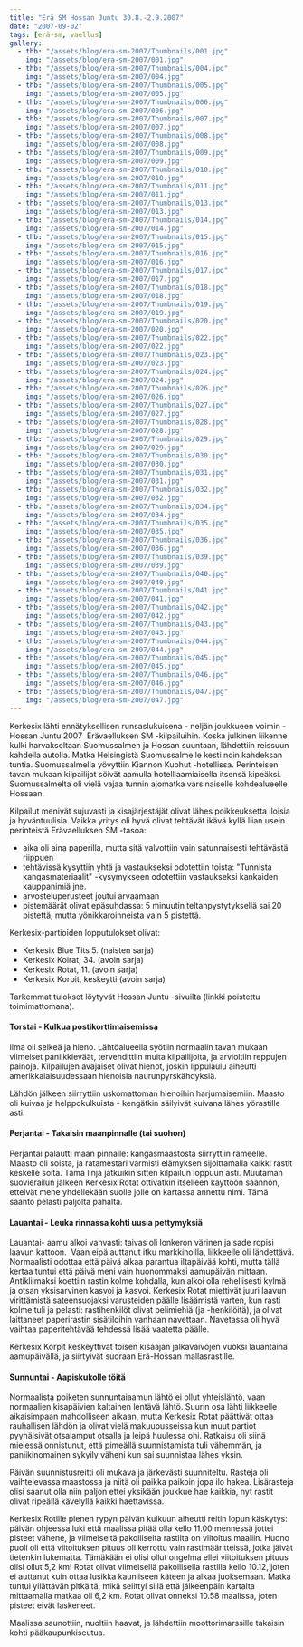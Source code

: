 ```yaml
---
title: "Erä SM Hossan Juntu 30.8.-2.9.2007"
date: "2007-09-02"
tags: [erä-sm, vaellus]
gallery:
  - thb: "/assets/blog/era-sm-2007/Thumbnails/001.jpg"
    img: "/assets/blog/era-sm-2007/001.jpg"
  - thb: "/assets/blog/era-sm-2007/Thumbnails/004.jpg"
    img: "/assets/blog/era-sm-2007/004.jpg"
  - thb: "/assets/blog/era-sm-2007/Thumbnails/005.jpg"
    img: "/assets/blog/era-sm-2007/005.jpg"
  - thb: "/assets/blog/era-sm-2007/Thumbnails/006.jpg"
    img: "/assets/blog/era-sm-2007/006.jpg"
  - thb: "/assets/blog/era-sm-2007/Thumbnails/007.jpg"
    img: "/assets/blog/era-sm-2007/007.jpg"
  - thb: "/assets/blog/era-sm-2007/Thumbnails/008.jpg"
    img: "/assets/blog/era-sm-2007/008.jpg"
  - thb: "/assets/blog/era-sm-2007/Thumbnails/009.jpg"
    img: "/assets/blog/era-sm-2007/009.jpg"
  - thb: "/assets/blog/era-sm-2007/Thumbnails/010.jpg"
    img: "/assets/blog/era-sm-2007/010.jpg"
  - thb: "/assets/blog/era-sm-2007/Thumbnails/011.jpg"
    img: "/assets/blog/era-sm-2007/011.jpg"
  - thb: "/assets/blog/era-sm-2007/Thumbnails/013.jpg"
    img: "/assets/blog/era-sm-2007/013.jpg"
  - thb: "/assets/blog/era-sm-2007/Thumbnails/014.jpg"
    img: "/assets/blog/era-sm-2007/014.jpg"
  - thb: "/assets/blog/era-sm-2007/Thumbnails/015.jpg"
    img: "/assets/blog/era-sm-2007/015.jpg"
  - thb: "/assets/blog/era-sm-2007/Thumbnails/016.jpg"
    img: "/assets/blog/era-sm-2007/016.jpg"
  - thb: "/assets/blog/era-sm-2007/Thumbnails/017.jpg"
    img: "/assets/blog/era-sm-2007/017.jpg"
  - thb: "/assets/blog/era-sm-2007/Thumbnails/018.jpg"
    img: "/assets/blog/era-sm-2007/018.jpg"
  - thb: "/assets/blog/era-sm-2007/Thumbnails/019.jpg"
    img: "/assets/blog/era-sm-2007/019.jpg"
  - thb: "/assets/blog/era-sm-2007/Thumbnails/020.jpg"
    img: "/assets/blog/era-sm-2007/020.jpg"
  - thb: "/assets/blog/era-sm-2007/Thumbnails/022.jpg"
    img: "/assets/blog/era-sm-2007/022.jpg"
  - thb: "/assets/blog/era-sm-2007/Thumbnails/023.jpg"
    img: "/assets/blog/era-sm-2007/023.jpg"
  - thb: "/assets/blog/era-sm-2007/Thumbnails/024.jpg"
    img: "/assets/blog/era-sm-2007/024.jpg"
  - thb: "/assets/blog/era-sm-2007/Thumbnails/026.jpg"
    img: "/assets/blog/era-sm-2007/026.jpg"
  - thb: "/assets/blog/era-sm-2007/Thumbnails/027.jpg"
    img: "/assets/blog/era-sm-2007/027.jpg"
  - thb: "/assets/blog/era-sm-2007/Thumbnails/028.jpg"
    img: "/assets/blog/era-sm-2007/028.jpg"
  - thb: "/assets/blog/era-sm-2007/Thumbnails/029.jpg"
    img: "/assets/blog/era-sm-2007/029.jpg"
  - thb: "/assets/blog/era-sm-2007/Thumbnails/030.jpg"
    img: "/assets/blog/era-sm-2007/030.jpg"
  - thb: "/assets/blog/era-sm-2007/Thumbnails/031.jpg"
    img: "/assets/blog/era-sm-2007/031.jpg"
  - thb: "/assets/blog/era-sm-2007/Thumbnails/032.jpg"
    img: "/assets/blog/era-sm-2007/032.jpg"
  - thb: "/assets/blog/era-sm-2007/Thumbnails/034.jpg"
    img: "/assets/blog/era-sm-2007/034.jpg"
  - thb: "/assets/blog/era-sm-2007/Thumbnails/035.jpg"
    img: "/assets/blog/era-sm-2007/035.jpg"
  - thb: "/assets/blog/era-sm-2007/Thumbnails/036.jpg"
    img: "/assets/blog/era-sm-2007/036.jpg"
  - thb: "/assets/blog/era-sm-2007/Thumbnails/039.jpg"
    img: "/assets/blog/era-sm-2007/039.jpg"
  - thb: "/assets/blog/era-sm-2007/Thumbnails/040.jpg"
    img: "/assets/blog/era-sm-2007/040.jpg"
  - thb: "/assets/blog/era-sm-2007/Thumbnails/041.jpg"
    img: "/assets/blog/era-sm-2007/041.jpg"
  - thb: "/assets/blog/era-sm-2007/Thumbnails/042.jpg"
    img: "/assets/blog/era-sm-2007/042.jpg"
  - thb: "/assets/blog/era-sm-2007/Thumbnails/043.jpg"
    img: "/assets/blog/era-sm-2007/043.jpg"
  - thb: "/assets/blog/era-sm-2007/Thumbnails/044.jpg"
    img: "/assets/blog/era-sm-2007/044.jpg"
  - thb: "/assets/blog/era-sm-2007/Thumbnails/045.jpg"
    img: "/assets/blog/era-sm-2007/045.jpg"
  - thb: "/assets/blog/era-sm-2007/Thumbnails/046.jpg"
    img: "/assets/blog/era-sm-2007/046.jpg"
  - thb: "/assets/blog/era-sm-2007/Thumbnails/047.jpg"
    img: "/assets/blog/era-sm-2007/047.jpg"
---
```


Kerkesix lähti ennätyksellisen runsaslukuisena - neljän joukkueen
voimin - Hossan Juntu 2007  Erävaelluksen SM -kilpailuihin. Koska
julkinen liikenne kulki harvakseltaan Suomussalmen ja Hossan suuntaan,
lähdettiin reissuun kahdella autolla. Matka Helsingistä Suomussalmelle
kesti noin kahdeksan tuntia. Suomussalmella yövyttiin Kiannon
Kuohut -hotellissa. Perinteisen tavan mukaan kilpailijat söivät aamulla
hotelliaamiaisella itsensä kipeäksi. Suomussalmelta oli vielä vajaa
tunnin ajomatka varsinaiselle kohdealueelle Hossaan.

Kilpailut menivät sujuvasti ja kisajärjestäjät olivat lähes
poikkeuksetta iloisia ja hyväntuulisia. Vaikka yritys oli hyvä olivat
tehtävät ikävä kyllä liian usein perinteistä Erävaelluksen SM -tasoa:

- aika oli aina paperilla, mutta sitä valvottiin vain satunnaisesti
  tehtävästä riippuen
- tehtävissä kysyttiin yhtä ja vastaukseksi odotettiin toista:
  "Tunnista kangasmateriaalit" -kysymykseen odotettiin vastaukseksi
  kankaiden kauppanimiä jne.
- arvosteluperusteet joutui arvaamaan
- pistemäärät olivat epäsuhdassa: 5 minuutin teltanpystytyksellä sai
  20 pistettä, mutta yönikkaroinneista vain 5 pistettä.

Kerkesix-partioiden lopputulokset olivat:

- Kerkesix Blue Tits 5. (naisten sarja)
- Kerkesix Koirat, 34. (avoin sarja)
- Kerkesix Rotat, 11. (avoin sarja)
- Kerkesix Korpit, keskeytti (avoin sarja)

Tarkemmat tulokset löytyvät Hossan
Juntu -sivuilta (linkki poistettu toimimattomana).

#### Torstai - Kulkua postikorttimaisemissa

Ilma oli selkeä ja hieno. Lähtöalueella syötiin normaalin tavan mukaan
viimeiset paniikkieväät, tervehdittiin muita kilpailijoita, ja
arvioitiin reppujen painoja. Kilpailujen avajaiset olivat hienot, joskin
lippulaulu aiheutti amerikkalaisuudessaan hienoisia naurunpyrskähdyksiä.

Lähdön jälkeen siirryttiin uskomattoman hienoihin harjumaisemiin. Maasto
oli kuivaa ja helppokulkuista - kengätkin säilyivät kuivana lähes
yörastille asti.

#### Perjantai - Takaisin maanpinnalle (tai suohon)

Perjantai palautti maan pinnalle: kangasmaastosta siirryttiin rämeelle.
Maasto oli soista, ja ratamestari varmisti elämyksen sijoittamalla
kaikki rastit keskelle soita. Tämä linja jatkuikin sitten kilpailun
loppuun asti. Muutaman suovierailun jälkeen Kerkesix Rotat ottivatkin
itselleen käyttöön säännön, etteivät mene yhdellekään suolle jolle on
kartassa annettu nimi. Tämä sääntö pelasti paljolta pahalta.

#### Lauantai - Leuka rinnassa kohti uusia pettymyksiä

Lauantai- aamu alkoi vahvasti: taivas oli lonkeron värinen ja sade
ropisi laavun kattoon.  Vaan eipä auttanut itku markkinoilla, liikkeelle
oli lähdettävä. Normaalisti odottaa että päivä alkaa parantua iltapäivää
kohti, mutta tällä kertaa tuntui että päivä meni vain huonommaksi
aamupäivän mittaan. Antikliimaksi koettiin rastin kolme kohdalla, kun
alkoi olla rehellisesti kylmä ja otsan yksisarvinen kasvoi ja kasvoi.
Kerkesix Rotat miettivät juuri laavun virittämistä sateensuojaksi
varusteiden päälle lisäämistä varten, kun rasti kolme tuli ja pelasti:
rastihenkilöt olivat pelimiehiä (ja -henkilöitä), ja olivat laittaneet
paperirastin sisätiloihin vanhaan navettaan. Navetassa oli hyvä vaihtaa
paperitehtävää tehdessä lisää vaatetta päälle.

Kerkesix Korpit keskeyttivät toisen kisaajan jalkavaivojen vuoksi
lauantaina aamupäivällä, ja siirtyivät suoraan Erä-Hossan
mallasrastille.

#### Sunnuntai - Aapiskukolle töitä

Normaalista poiketen sunnuntaiaamun lähtö ei ollut yhteislähtö, vaan
normaalien kisapäivien kaltainen lentävä lähtö. Suurin osa lähti
liikkeelle aikaisimpaan mahdolliseen aikaan, mutta Kerkesix Rotat
päättivät ottaa rauhallisen lähdön ja olivat vielä makuupusseissa kun
muut partiot pyyhälsivät otsalamput otsalla ja leipä huulessa ohi.
Ratkaisu oli siinä mielessä onnistunut, että pimeällä suunnistamista
tuli vähemmän, ja paniikinomainen sykyily väheni kun sai suunnistaa
lähes yksin.

Päivän suunnistusreitti oli mukava ja järkevästi suunniteltu. Rasteja
oli vaihtelevassa maastossa ja niitä oli paikka paikoin jopa ilo hakea.
Lisärasteja olisi saanut olla niin paljon ettei yksikään joukkue hae
kaikkia, nyt rastit olivat ripeällä kävelyllä kaikki haettavissa.

Kerkesix Rotille pienen rypyn päivän kulkuun aiheutti reitin lopun
käskytys: päivän ohjeessa luki että maalissa pitää olla kello 11.00
mennessä jottei pisteet vähene, ja viimeiseltä pakolliselta rastilta on
viitoitus maaliin. Huono puoli oli että viitoituksen pituus oli kerrottu
vain rastimääritteissä, jotka jäivät tietenkin lukematta. Tämäkään ei
olisi ollut ongelma ellei viitoituksen pituus olisi ollut 5,2 km! Rotat
olivat viimeisellä pakollisella rastilla kello 10.12, joten ei auttanut
kuin ottaa lusikka kauniiseen käteen ja alkaa juoksemaan. Matka tuntui
yllättävän pitkältä, mikä selittyi sillä että jälkeenpäin kartalta
mittaamalla matkaa oli 6,2 km. Rotat olivat onneksi 10.58 maalissa,
joten pisteet eivät laskeneet.

Maalissa saunottiin, nuoltiin haavat, ja lähdettiin moottorimarssille
takaisin kohti pääkaupunkiseutua.
